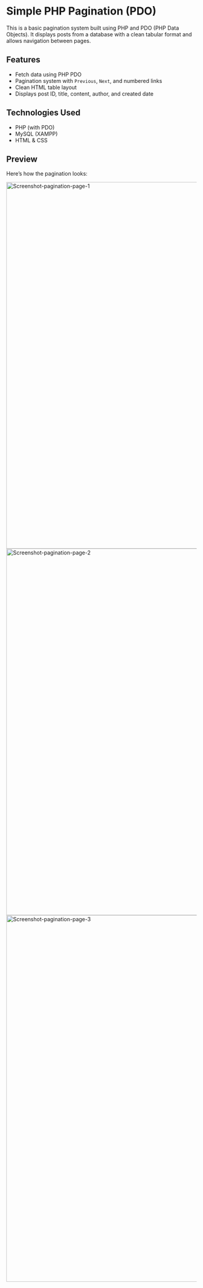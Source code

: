# Simple PHP Pagination (PDO)

This is a basic pagination system built using PHP and PDO (PHP Data Objects). It displays posts from a database with a clean tabular format and allows navigation between pages.

## Features

- Fetch data using PHP PDO
- Pagination system with `Previous`, `Next`, and numbered links
- Clean HTML table layout
- Displays post ID, title, content, author, and created date

## Technologies Used

- PHP (with PDO)
- MySQL (XAMPP)
- HTML & CSS

## Preview

Here’s how the pagination looks:

<img width="1919" height="969" alt="Screenshot-pagination-page-1" src="https://github.com/user-attachments/assets/f5f6eb04-906d-4b93-889c-21b33adcec1f" />
<img width="1919" height="969" alt="Screenshot-pagination-page-2" src="https://github.com/user-attachments/assets/2c576c58-2f52-4076-9894-54e0729ced4a" />
<img width="1919" height="969" alt="Screenshot-pagination-page-3" src="https://github.com/user-attachments/assets/83faf1a3-9d70-48f5-9e36-24a7d84ab235" />
